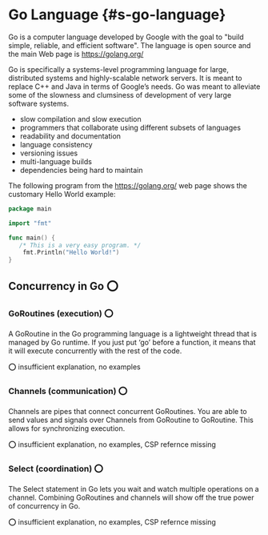 # Go Language {#s-go-language}

Go is a computer language developed by Google with the goal to "build
simple, reliable, and efficient software".  The language is open
source and the main Web page is <https://golang.org/>

Go is specifically a systems-level programming language for large,
distributed systems and highly-scalable network servers. It is meant
to replace C++ and Java in terms of Google’s needs. Go was meant to
alleviate some of the slowness and clumsiness of development of very
large software systems.

* slow compilation and slow execution
* programmers that collaborate using different subsets of languages
* readability and documentation
* language consistency
* versioning issues
* multi-language builds
* dependencies being hard to maintain


The following program from the <https://golang.org/> web page shows
the customary Hello World example:

```go
package main

import "fmt"

func main() {
   /* This is a very easy program. */
	fmt.Println("Hello World!")
}
```

## Concurrency in Go :o:

### GoRoutines (execution) :o:

A GoRoutine in the Go programming language is a lightweight thread
that is managed by Go runtime. If you just put ‘go’ before a function,
it means that it will execute concurrently with the rest of the code.

:o: insufficient explanation, no examples

### Channels (communication) :o:

Channels are pipes that connect concurrent GoRoutines. You are able to
send values and signals over Channels from GoRoutine to
GoRoutine. This allows for synchronizing execution.

:o: insufficient explanation, no examples, CSP refernce missing

### Select (coordination) :o:

The Select statement in Go lets you wait and watch multiple operations
on a channel. Combining GoRoutines and channels will show off the true
power of concurrency in Go.

:o: insufficient explanation, no examples, CSP refernce missing
